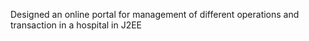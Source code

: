 Designed an online portal for management of different operations and transaction in a hospital in J2EE
